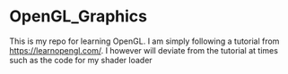 # OpenGL_Graphics
This is my repo for learning OpenGL. I am simply following a tutorial from https://learnopengl.com/. 
I however will deviate from the tutorial at times such as the code for my shader loader
